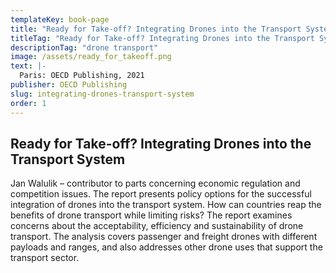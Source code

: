 ```yaml
---
templateKey: book-page
title: "Ready for Take-off? Integrating Drones into the Transport System"
titleTag: "Ready for Take-off? Integrating Drones into the Transport System"
descriptionTag: "drone transport"
image: /assets/ready_for_takeoff.png
text: |-
  Paris: OECD Publishing, 2021
publisher: OECD Publishing
slug: integrating-drones-transport-system
order: 1
---
```


## Ready for Take-off? Integrating Drones into the Transport System

Jan Walulik – contributor to parts concerning economic regulation and competition issues. The report presents policy options for the successful integration of drones into the transport system. How can countries reap the benefits of drone transport while limiting risks? The report examines concerns about the acceptability, efficiency and sustainability of drone transport. The analysis covers passenger and freight drones with different payloads and ranges, and also addresses other drone uses that support the transport sector.
